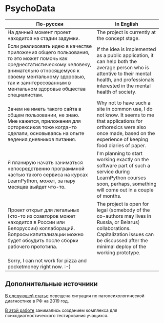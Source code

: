 # PsychoData


|По-русски                                          | In English                                   |
|------------------------------------------------------|------------------------------------------------|
| На данный момент проект находится на стадии задумки.  | The project is currently at the concept stage. |
| Если реализовать идею в качестве приложения общего пользования, <br /> то это может помочь как среднестатистическому человеку, внимательно относящемуся к своему ментальному здоровью,<br />  так и заинтересованным в ментальном здоровье общества специалистам. | If the idea is implemented as a public application, it can help both the average person who is attentive to their mental health, and professionals interested in the mental health of society. |
| Зачем не иметь такого сайта в общем пользовании, не знаю. <br /> Мне кажется, приложения для орторексиков тоже когда-то сделали, основываясь на опыте ведения дневников питания. | Why not to have such a site in common use, I do not know. It seems to me that applications for orthorexics were also once made, based on the experience of keeping food diaries of paper. |
| Я планирую начать заниматься непосредственно программной частью такого сервиса на курсах LearnPython, может, за пару месяцев выйдет что-то. | I'm planning to start working exactly on the software part of such a service during LearnPython courses soon, perhaps, something will come out in a couple of months. |
| Проект открыт для легальных (кто-то из соавторов может находится в России или Белоруссии) коллабораций. Вопросы капитализации можно будет обсудить после сборки рабочего прототипа. | The project is open for legal (somebody of the co-authors may lives in Russia, or Belarus) collaborations. Capitalization issues can be discussed after the minimal deploy of the working prototype. |
| Sorry, I can not work for pizza and pocketmoney right now. :-) |


## Дополнительные источники
[В следующей статье](https://habr.com/ru/articles/447056/) освещена ситуация по патопсихологической диагностике в РФ на 2019 год. 

[В этой работе](https://elar.urfu.ru/bitstream/10995/56074/1/m_th_a.o.belyaeva_2017.pdf) занимались созданием комплекса для психодиагностического тестирования учащихся.
